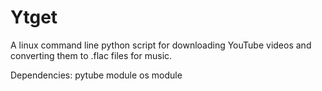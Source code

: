 # Ytget
A linux command line python script for downloading YouTube videos and converting them to .flac files for music.

Dependencies:
pytube module
os module 
